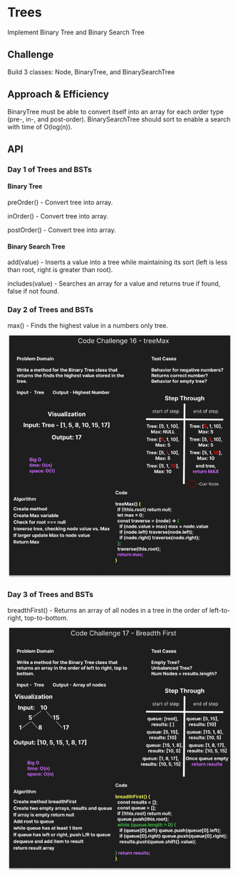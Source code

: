 # Trees

Implement Binary Tree and Binary Search Tree

## Challenge

Build 3 classes: Node, BinaryTree, and BinarySearchTree

## Approach & Efficiency

BinaryTree must be able to convert itself into an array for each order type (pre-, in-, and post-order). BinarySearchTree should sort to enable a search with time of O(log(n)).

## API

### Day 1 of Trees and BSTs

#### Binary Tree

preOrder() - Convert tree into array.

inOrder() - Convert tree into array.

postOrder() - Convert tree into array.

#### Binary Search Tree

add(value) - Inserts a value into a tree while maintaining its sort (left is less than root, right is greater than root).

includes(value) - Searches an array for a value and returns true if found, false if not found.

### Day 2 of Trees and BSTs

max() - Finds the highest value in a numbers only tree.

![PseudoQ whiteboard](./assets/challenge-16.png)

### Day 3 of Trees and BSTs

breadthFirst() - Returns an array of all nodes in a tree in the order of left-to-right, top-to-bottom.

![PseudoQ whiteboard](./assets/challenge-17.png)


